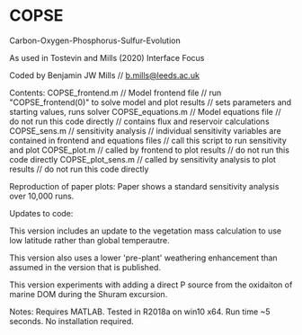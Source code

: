 # COPSE

Carbon-Oxygen-Phosphorus-Sulfur-Evolution

As used in Tostevin and Mills (2020) Interface Focus

Coded by Benjamin JW Mills // b.mills@leeds.ac.uk

Contents:
COPSE_frontend.m // Model frontend file // run "COPSE_frontend(0)" to solve model and plot results // sets parameters and starting values, runs solver
COPSE_equations.m // Model equations file // do not run this code directly // contains flux and reservoir calculations
COPSE_sens.m // sensitivity analysis // individual sensitivity variables are contained in frontend and equations files // call this script to run sensitivity and plot
COPSE_plot.m // called by frontend to plot results // do not run this code directly
COPSE_plot_sens.m // called by sensitivity analysis to plot results // do not run this code directly

Reproduction of paper plots:
Paper shows a standard sensitivity analysis over 10,000 runs. 

Updates to code:

This version includes an update to the vegetation mass calculation to use low latitude rather than global temperautre.

This version also uses a lower 'pre-plant' weathering enhancement than assumed in the version that is published.

This version experiments with adding a direct P source from the oxidaiton of marine DOM during the Shuram excursion.


Notes:
Requires MATLAB. Tested in R2018a on win10 x64. Run time ~5 seconds. No installation required.
